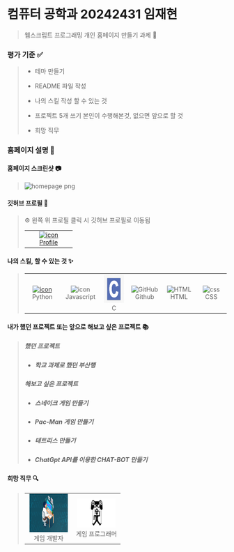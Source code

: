 # 컴퓨터 공학과 20242431 임재현 

> 웹스크립트 프로그래밍 개인 홈페이지 만들기 과제 📌

### 평가 기준 ✅
> - 테마 만들기 
> 
> - README 파일 작성 
> 
> - 나의 스킬 작성 할 수 있는 것 
> 
> - 프로젝트 5개 쓰기 본인이 수행해본것, 없으면 앞으로 할 것 
>
> - 희망 직무 



### 홈페이지 설명 👄

#### 홈페이지 스크린샷 📷

> <img width="1230" alt="homepage png" src="https://github.com/hamtory05/hamtory05.github.io/assets/163499219/8125cfe4-cb3c-4ecf-94ee-a5f4c4bfb6fc">

 #### 깃허브 프로필 📱
>
> <table>
>  <tr>
>    <td align="center" width="96">
>      <a href="#macropower-tech">
>        <img src="https://avatars.githubusercontent.com/u/163499219?s=400&u=7c0e3ef25b216c607b711657aae45fdba2ea313d&v=4" alt="icon" width="250" height="80"/>
>        <br> Profile
>      </a>
>    </td>
>     ⚙ 왼쪽 위 프로필 클릭 시 깃허브 프로필로 이동됨
>  </tr>
> </table>
>

 #### 나의 스킬, 할 수 있는 것 ✨   

> <table>
>    <tr>
>      <td align="center" width="96">
>        <a href="#macropower-tech">
>          <img src="https://techstack-generator.vercel.app/python-icon.svg" alt="icon" width="65" height="65" />
>        </a>
>        <br>Python
>      </td>
>      <td align="center" width="96">
>          <img src="https://techstack-generator.vercel.app/js-icon.svg" alt="icon" width="65" height="65" />
>        <br>Javascript
>      </td>
>      <td align="center" width="96">
>          <img src="./images/C언어1.png" alt="icon" width="65" height="65" />
>       <br>C
>      </td>
>      <td align="center" width="96">
>          <img src="https://techstack-generator.vercel.app/github-icon.svg" width="65" height="65" alt="GitHub" />
>        <br>Github
>      </td>
>      <td align="center"  width="96">
>        <img src="https://skillicons.dev/icons?i=html" width="48" height="48" alt="HTML" />
>      <br>HTML
>    </td>
>    <td align="center" width="96">
>        <img src="https://skillicons.dev/icons?i=css" width="48" height="48" alt="css" />
>      <br>CSS
>    </td>
>   </tr>
>  </table>

#### 내가 했던 프로젝트 또는 앞으로 해보고 싶은 프로젝트 📚

> ##### 했던 프로젝트
> - <h5> 학교 과제로 했던 부산행 </h5>
>
> ##### 해보고 싶은 프로젝트
> - <h5>스네이크 게임 만들기</h5>
> - <h5>Pac-Man 게임 만들기</h5>
> - <h5>테트리스 만들기</h5>
> - <h5>ChatGpt API를 이용한 CHAT-BOT 만들기</h5>

#### 희망 직무 🔍
> <table>
>  <tr>
>    <td align="center" width="96">
>      <a href="#macropower-tech">
>        <img src="./images/game developer.png" alt="icon" width="88" height="88"/>
>      </a>
>      <br> 게임 개발자
>  </td>
>    <td align="center" width="96">
>      <a href="#macropower-tech">
>        <img src="./images/game programmer.png" alt="icon" width="88" height="68"/>
>      </a>
>      <br> 게임 프로그래머
>    </td>
> </tr>
> </table>























  
